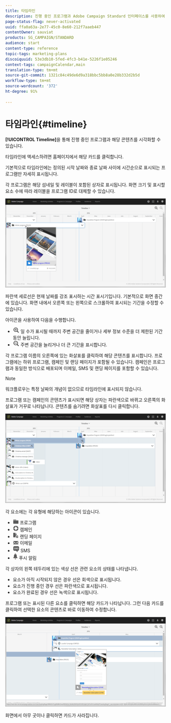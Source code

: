 ```yaml
---
title: 타임라인
description: 진행 중인 프로그램과 Adobe Campaign Standard 인터페이스를 사용하여 콘텐츠를 시각화하는 방법을 알아봅니다.
page-status-flag: never-activated
uuid: ffa0a63a-2e77-45c0-8e60-212f7aaeb447
contentOwner: sauviat
products: SG_CAMPAIGN/STANDARD
audience: start
content-type: reference
topic-tags: marketing-plans
discoiquuid: 53e3db10-5fed-4fc3-b41e-5226f1e05246
context-tags: campaignCalendar,main
translation-type: tm+mt
source-git-commit: 1321c84c49de6d9a318bbc5bb8a0e28b332d2b5d
workflow-type: tm+mt
source-wordcount: '372'
ht-degree: 91%

---
```



# 타임라인{#timeline}

**[!UICONTROL Timeline]**&#x200B;을 통해 진행 중인 프로그램과 해당 콘텐츠를 시각화할 수 있습니다.

타임라인에 액세스하려면 홈페이지에서 해당 카드를 클릭합니다.

기본적으로 타임라인에는 정의된 시작 날짜와 종료 날짜 사이에 시간순으로 표시되는 프로그램만 자세히 표시됩니다.

각 프로그램은 해당 섬네일 및 레이블이 포함된 상자로 표시됩니다. 화면 크기 및 표시할 요소 수에 따라 레이블을 프로그램 ID로 대체할 수 있습니다.

![](assets/timeline_1.png)

파란색 세로선은 현재 날짜를 강조 표시하는 시간 표시기입니다. 기본적으로 화면 중간에 있습니다. 화면 내에서 오른쪽 또는 왼쪽으로 스크롤하여 표시되는 기간을 수정할 수 있습니다.

아이콘을 사용하여 다음을 수행합니다.

* ![](assets/timeline_zoom_in.png) 일 수가 표시될 때까지 주변 공간을 줄이거나 세부 정보 수준을 더 제한된 기간 동안 늘립니다.
* ![](assets/timeline_zoom_out.png) 주변 공간을 늘리거나 더 큰 기간을 표시합니다.

각 프로그램 이름의 오른쪽에 있는 화살표를 클릭하여 해당 콘텐츠를 표시합니다. 프로그램에는 하위 프로그램, 캠페인 및 랜딩 페이지가 포함될 수 있습니다. 캠페인은 프로그램과 동일한 방식으로 배포되며 이메일, SMS 및 랜딩 페이지를 포함할 수 있습니다.

>[!NOTE]
>
>워크플로우는 특정 날짜의 개념이 없으므로 타임라인에 표시되지 않습니다.

프로그램 또는 캠페인의 콘텐츠가 표시되면 해당 상자는 파란색으로 바뀌고 오른쪽의 화살표가 거꾸로 나타납니다. 콘텐츠를 숨기려면 화살표를 다시 클릭합니다.

![](assets/timeline_2.png)

각 요소에는 각 유형에 해당하는 아이콘이 있습니다.

* ![](assets/timeline_program_icon.png) 프로그램
* ![](assets/timeline_campaign_icon.png) 캠페인
* ![](assets/timeline_lp_icon.png) 랜딩 페이지
* ![](assets/timeline_email_icon.png) 이메일
* ![](assets/timeline_sms_icon.png) SMS
* ![](assets/timeline_push_icon.png) 푸시 알림

각 상자의 왼쪽 테두리에 있는 색상 선은 관련 요소의 상태를 나타냅니다.

* 요소가 아직 시작되지 않은 경우 선은 회색으로 표시됩니다.
* 요소가 진행 중인 경우 선은 파란색으로 표시됩니다.
* 요소가 완료된 경우 선은 녹색으로 표시됩니다.

프로그램 또는 표시된 다른 요소를 클릭하면 해당 카드가 나타납니다. 그런 다음 카드를 클릭하여 선택한 요소의 콘텐츠로 바로 이동하여 수정합니다.

![](assets/timeline_3.png)

화면에서 아무 곳이나 클릭하면 카드가 사라집니다.
